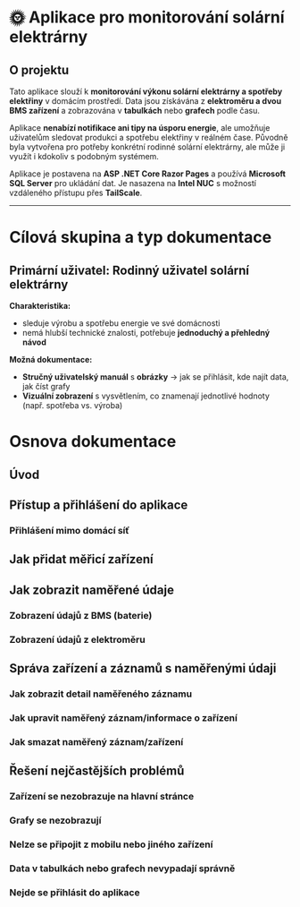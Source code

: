 # 🌞 Aplikace pro monitorování solární elektrárny  

## O projektu  
Tato aplikace slouží k **monitorování výkonu solární elektrárny a spotřeby elektřiny** v domácím prostředí. Data jsou získávána z **elektroměru a dvou BMS zařízení** a zobrazována v **tabulkách** nebo **grafech** podle času.  

Aplikace **nenabízí notifikace ani tipy na úsporu energie**, ale umožňuje uživatelům sledovat produkci a spotřebu elektřiny v reálném čase. Původně byla vytvořena pro potřeby konkrétní rodinné solární elektrárny, ale může ji využít i kdokoliv s podobným systémem.  

Aplikace je postavena na **ASP .NET Core Razor Pages** a používá **Microsoft SQL Server** pro ukládání dat. Je nasazena na **Intel NUC** s možností vzdáleného přístupu přes **TailScale**.  

---

# Cílová skupina a typ dokumentace  

## Primární uživatel: Rodinný uživatel solární elektrárny  
**Charakteristika:**  
- sleduje výrobu a spotřebu energie ve své domácnosti
- nemá hlubší technické znalosti, potřebuje **jednoduchý a přehledný návod**

**Možná dokumentace:**  
- **Stručný uživatelský manuál** s **obrázky** → jak se přihlásit, kde najít data, jak číst grafy
- **Vizuální zobrazení** s vysvětlením, co znamenají jednotlivé hodnoty (např. spotřeba vs. výroba)  


# Osnova dokumentace

## Úvod

## Přístup a přihlášení do aplikace
### Přihlášení mimo domácí síť

## Jak přidat měřicí zařízení

## Jak zobrazit naměřené údaje
### Zobrazení údajů z BMS (baterie)
### Zobrazení údajů z elektroměru

## Správa zařízení a záznamů s naměřenými údaji
### Jak zobrazit detail naměřeného záznamu
### Jak upravit naměřený záznam/informace o zařízení
### Jak smazat naměřený záznam/zařízení

## Řešení nejčastějších problémů
### Zařízení se nezobrazuje na hlavní stránce
### Grafy se nezobrazují
### Nelze se připojit z mobilu nebo jiného zařízení
### Data v tabulkách nebo grafech nevypadají správně
### Nejde se přihlásit do aplikace





